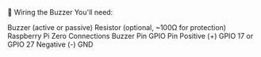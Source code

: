 🔌 Wiring the Buzzer
You'll need:

Buzzer (active or passive)
Resistor (optional, ~100Ω for protection)
Raspberry Pi Zero
Connections
Buzzer Pin	GPIO Pin
Positive (+)	GPIO 17 or GPIO 27
Negative (-)	GND
